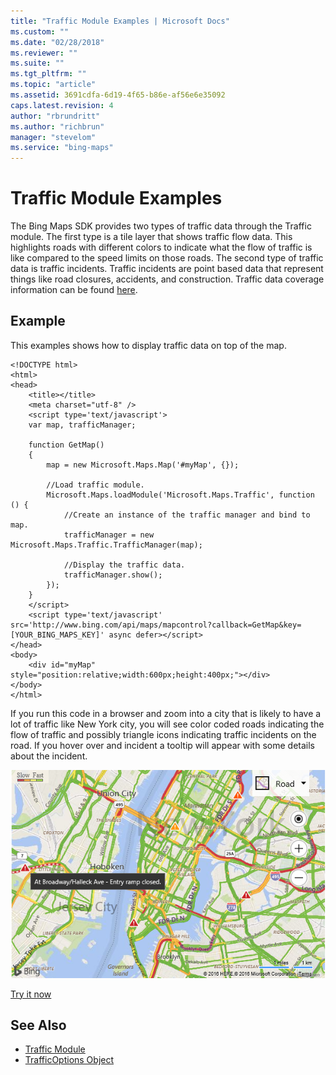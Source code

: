 ```yaml
---
title: "Traffic Module Examples | Microsoft Docs"
ms.custom: ""
ms.date: "02/28/2018"
ms.reviewer: ""
ms.suite: ""
ms.tgt_pltfrm: ""
ms.topic: "article"
ms.assetid: 3691cdfa-6d19-4f65-b86e-af56e6e35092
caps.latest.revision: 4
author: "rbrundritt"
ms.author: "richbrun"
manager: "stevelom"
ms.service: "bing-maps"
---
```

# Traffic Module Examples
The Bing Maps SDK provides two types of traffic data through the Traffic module. The first type is a tile layer that shows traffic flow data. This highlights roads with different colors to indicate what the flow of traffic is like compared to the speed limits on those roads. The second type of traffic data is traffic incidents. Traffic incidents are point based data that represent things like road closures, accidents, and construction. Traffic data coverage information can be found [here](../coverage/bing-maps-traffic-coverage.md).

## Example

This examples shows how to display traffic data on top of the map.

```
<!DOCTYPE html>
<html>
<head>
    <title></title>
    <meta charset="utf-8" />
	<script type='text/javascript'>
    var map, trafficManager;

    function GetMap()
    {
        map = new Microsoft.Maps.Map('#myMap', {});

        //Load traffic module.
        Microsoft.Maps.loadModule('Microsoft.Maps.Traffic', function () {
            //Create an instance of the traffic manager and bind to map.
            trafficManager = new Microsoft.Maps.Traffic.TrafficManager(map);

            //Display the traffic data.
            trafficManager.show();
        });
    }
    </script>
    <script type='text/javascript' src='http://www.bing.com/api/maps/mapcontrol?callback=GetMap&key=[YOUR_BING_MAPS_KEY]' async defer></script>
</head>
<body>
    <div id="myMap" style="position:relative;width:600px;height:400px;"></div>
</body>
</html>
```

If you run this code in a browser and zoom into a city that is likely to have a lot of traffic like New York city, you will see color coded roads indicating the flow of traffic and possibly triangle icons indicating traffic incidents on the road. If you hover over and incident a tooltip will appear with some details about the incident.

![BMV8_TrafficModuleExample](..//media/bmv8-trafficmoduleexample.png)

[Try it now](http://www.bing.com/api/maps/sdk/mapcontrol/isdk#trafficHideShowTraffic+JS)

## See Also

* [Traffic Module](../modules/traffic-module/index.md)
* [TrafficOptions Object](../modules/traffic-module/trafficoptions-object.md)